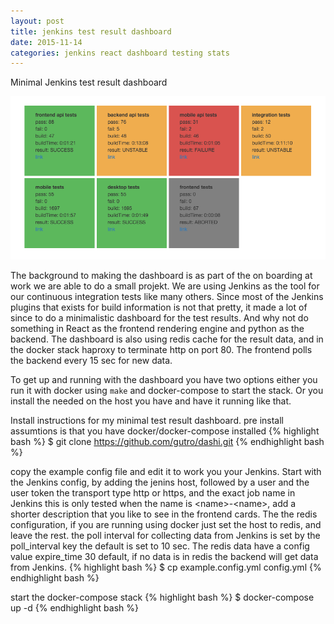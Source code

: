 ```yaml
---
layout: post
title: jenkins test result dashboard
date: 2015-11-14
categories: jenkins react dashboard testing stats
---
```

Minimal Jenkins test result dashboard

![dashboard img](/imgs/dashi-demo.png)

The background to making the dashboard is as part of the on boarding at work we are able to do a small projekt. We are using Jenkins as the tool for our continuous integration tests like many others. Since most of the Jenkins plugins that exists for build information is not that pretty, it made a lot of since to do a minimalistic dashboard for the test results. And why not do something in React as the frontend rendering engine and python as the backend. The dashboard is also using redis cache for the result data, and in the docker stack haproxy to terminate http on port 80. The frontend polls the backend every 15 sec for new data. 

To get up and running with the dashboard you have two options either you run it with docker using `make` and docker-compose to start the stack. Or you install the needed on the host you have and have it running like that.

Install instructions for my minimal test result dashboard. pre install assumtions is that you have docker/docker-compose installed
{% highlight bash %}
$ git clone https://github.com/gutro/dashi.git
{% endhighlight bash %}

copy the example config file and edit it to work you your Jenkins. Start with the Jenkins config, by adding the jenins host, followed by a user and the user token the transport type http or https, and the exact job name in Jenkins this is only tested when the name is \<name\>-\<name\>, add a shorter description that you like to see in the frontend cards. The the redis configuration, if you are running using docker just set the host to redis, and leave the rest. the poll interval for collecting data from Jenkins is set by the poll\_interval key the default is set to 10 sec. The redis data have a config value expire\_time 30 default, if no data is in redis the backend will get data from Jenkins.
{% highlight bash %}
$ cp example.config.yml config.yml
{% endhighlight bash %}

start the docker-compose stack
{% highlight bash %}
$ docker-compose up -d
{% endhighlight bash %}

